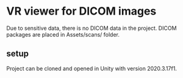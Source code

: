 # VR viewer for DICOM images

Due to sensitive data, there is no DICOM data in the project. DICOM packages are
placed in Assets/scans/ folder.


## setup

Project can be cloned and opened in Unity with version 2020.3.17f1.

